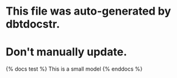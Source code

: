 # This file was auto-generated by dbtdocstr.
# Don't manually update.
{% docs test %}
This is a small model
{% enddocs %}

